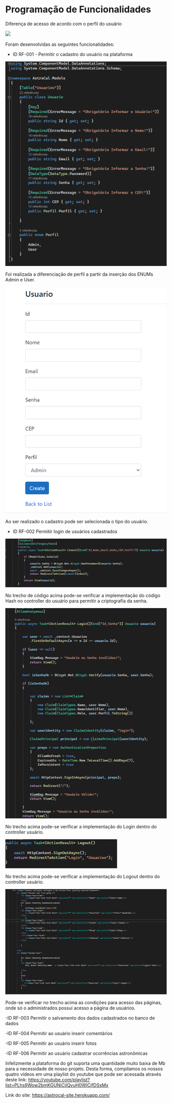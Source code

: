 # Programação de Funcionalidades

Diferença de acesso de acordo com o perfil do usuário

<img src="img/diferença perfil.png"/>


Foram desenvolvidas as seguintes funcionalidades:
- ID RF-001 - Permitir o cadastro do usuário na plataforma 

<img src="img/Model Usuario.png"/>

Foi realizada a diferenciação de perfil a partir da inserção dos ENUMs Admin e User.

<img src="img/crud usuario.png"/>

Ao ser realizado o cadastro pode ser selecionada o tipo do usuário.


- ID RF-002	Permitir login de usuários cadastrados

<img src="img/Comando Hash.png"/>

No trecho de código acima pode-se verificar a implementação do código Hash no controller do usuário para permitir a criptografia da senha.

<img src="img/Login.png"/>

No trecho acima pode-se verificar a implementação do Login dentro do controller usuário.

<img src="img/logout.png"/>

No trecho acima pode-se verificar a implementação do Logout dentro do controller usuário.

<img src="img/perm.png"/>

Pode-se verificar no trecho acima as condições para acesso das páginas, onde só o administrados possui acesso a página de usuários.

-ID RF-003	Permitir o salvamento dos dados cadastrados no banco de dados	

-ID RF-004	Permitir ao usuário inserir comentários	

-ID RF-005	Permitir ao usuário inserir fotos	

-ID RF-006	Permitir ao usuário cadastrar ocorrências astronômicas	

Infelizmente a plataforma do git suporta uma quantidade muito baixa de Mb para a necessidade de nosso projeto. Desta forma, compilamos os nossos quatro vídeos em uma playlist do youtube que pode ser acessada através deste link: https://youtube.com/playlist?list=PLhs9Wow2bmKGUNiCiIQvuH0WICjfDSxMx

Link do site: https://astrocal-site.herokuapp.com/


